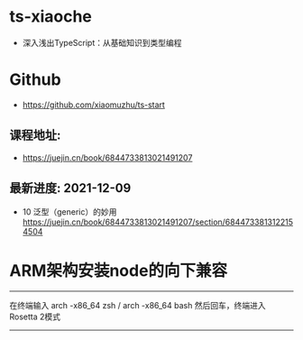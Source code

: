 # ts-xiaoche
- 深入浅出TypeScript：从基础知识到类型编程

# Github
- https://github.com/xiaomuzhu/ts-start


## 课程地址:
- https://juejin.cn/book/6844733813021491207

## 最新进度: 2021-12-09
- 10 泛型（generic）的妙用
https://juejin.cn/book/6844733813021491207/section/6844733813122154504

# ARM架构安装node的向下兼容
------------------------------------------------------------------------------------

在终端输入 arch -x86_64 zsh / arch -x86_64 bash
然后回车，终端进入Rosetta 2模式

------------------------------------------------------------------------------------

